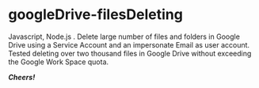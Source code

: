 # googleDrive-filesDeleting
Javascript,  Node.js .  Delete large number of files and folders in Google Drive using a Service Account and an impersonate Email as user account. Tested deleting over two thousand files in Google Drive without exceeding the Google Work Space quota.  

***Cheers!***

